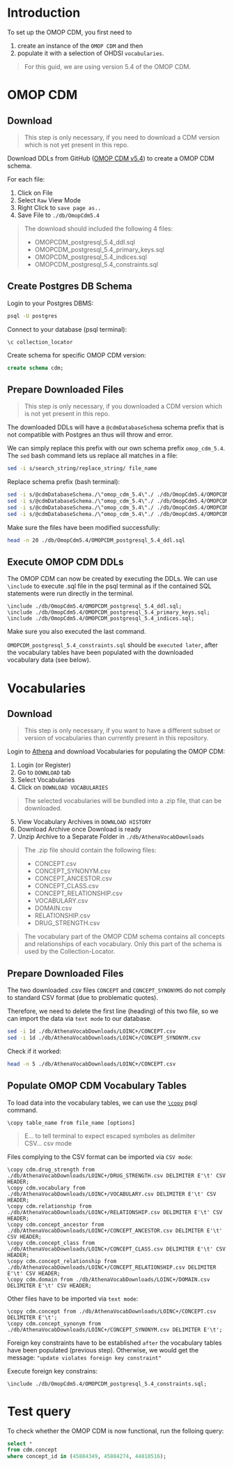 # Introduction

To set up the OMOP CDM, you first need to
1. create an instance of the `OMOP CDM` and then
2. populate it with a selection of OHDSI `vocabularies`.

> For this guid, we are using version 5.4 of the OMOP CDM.

# OMOP CDM

## Download

> This step is only necessary, if you need to download a CDM version which is not yet present in this repo.

Download DDLs from GitHub ([OMOP CDM v5.4](https://github.com/OHDSI/CommonDataModel/tree/v5.4.0/inst/ddl/5.4/postgresql)) to create a OMOP CDM schema.

For each file:
1. Click on File
2. Select `Raw` View Mode
3. Right Click to `save page as..`
4. Save File to `./db/OmopCdm5.4`

> The download should included the following 4 files:
> - OMOPCDM_postgresql_5.4_ddl.sql
> - OMOPCDM_postgresql_5.4_primary_keys.sql
> - OMOPCDM_postgresql_5.4_indices.sql
> - OMOPCDM_postgresql_5.4_constraints.sql


## Create Postgres DB Schema

Login to your Postgres DBMS:

```bash
psql -U postgres
```
Connect to your database (psql terminal):

```psql
\c collection_locator
```

Create schema for specific OMOP CDM version:

```sql
create schema cdm;
```

## Prepare Downloaded Files

> This step is only necessary, if you downloaded a CDM version which is not yet present in this repo.

The downloaded DDLs will have a `@cdmDatabaseSchema` schema prefix that is not compatible with Postgres an thus will throw and error.

We can simply replace this prefix with our own schema prefix `omop_cdm_5.4`. The `sed` bash command lets us replace all matches in a file:

```bash
sed -i s/search_string/replace_string/ file_name
```

Replace schema prefix (bash terminal):

```bash
sed -i s/@cdmDatabaseSchema./\"omop_cdm_5.4\"./ ./db/OmopCdm5.4/OMOPCDM_postgresql_5.4_ddl.sql
sed -i s/@cdmDatabaseSchema./\"omop_cdm_5.4\"./ ./db/OmopCdm5.4/OMOPCDM_postgresql_5.4_primary_keys.sql
sed -i s/@cdmDatabaseSchema./\"omop_cdm_5.4\"./ ./db/OmopCdm5.4/OMOPCDM_postgresql_5.4_indices.sql
sed -i s/@cdmDatabaseSchema./\"omop_cdm_5.4\"./ ./db/OmopCdm5.4/OMOPCDM_postgresql_5.4_constraints.sql
```

Make sure the files have been modified successfully:

```bash
head -n 20 ./db/OmopCdm5.4/OMOPCDM_postgresql_5.4_ddl.sql
```

## Execute OMOP CDM DDLs

The OMOP CDM can now be created by executing the DDLs. We can use `\include`  to execute .sql file in the psql terminal as if the contained SQL statements were run directly in the terminal.

```psql
\include ./db/OmopCdm5.4/OMOPCDM_postgresql_5.4_ddl.sql;
\include ./db/OmopCdm5.4/OMOPCDM_postgresql_5.4_primary_keys.sql;
\include ./db/OmopCdm5.4/OMOPCDM_postgresql_5.4_indices.sql;
```

Make sure you also executed the last command.

`OMOPCDM_postgresql_5.4_constraints.sql` should be `executed later`, after the vocabulary tables have been populated with the downloaded vocabulary data (see below).


# Vocabularies

## Download

> This step is only necessary, if you want to have a different subset or version of vocabularies than currently present in this repository.

Login to [Athena](https://athena.ohdsi.org) and download Vocabularies for populating the OMOP CDM:

1. Login (or Register)
2. Go to `DOWNLOAD` tab
3. Select Vocabularies
4. Click on `DOWNLOAD VOCABULARIES`

> The selected vocabularies will be bundled into a .zip file, that can be downloaded.

5. View Vocabulary Archives in `DOWNLOAD HISTORY`
6. Download Archive once Download is ready
7. Unzip Archive to a Separate Folder in `./db/AthenaVocabDownloads`

> The .zip file should contain the following files:
> - CONCEPT.csv
> - CONCEPT_SYNONYM.csv
> - CONCEPT_ANCESTOR.csv
> - CONCEPT_CLASS.csv
> - CONCEPT_RELATIONSHIP.csv
> - VOCABULARY.csv
> - DOMAIN.csv
> - RELATIONSHIP.csv
> - DRUG_STRENGTH.csv

> The vocabulary part of the OMOP CDM schema contains all concepts and relationships of each vocabulary. Only this part of the schema is used by the Collection-Locator.

## Prepare Downloaded Files

The two downloaded .csv files `CONCEPT` and `CONCEPT_SYNONYMS` do not comply to standard CSV format (due to problematic quotes).

Therefore, we need to delete the first line (heading) of this two file, so we can import the data via `text mode` to our database.

```bash
sed -i 1d ./db/AthenaVocabDownloads/LOINC+/CONCEPT.csv
sed -i 1d ./db/AthenaVocabDownloads/LOINC+/CONCEPT_SYNONYM.csv
```

Check if it worked:

```bash
head -n 5 ./db/AthenaVocabDownloads/LOINC+/CONCEPT.csv
```

## Populate OMOP CDM Vocabulary Tables

To load data into the vocabulary tables, we can use the [`\copy`](https://www.postgresql.org/docs/current/sql-copy.html) psql command.

```psql
\copy table_name from file_name [options]
```
> E... to tell terminal to expect escaped symboles as delimiter<br>
> CSV... csv mode

Files complying to the CSV format can be imported via `CSV mode`:

```psql
\copy cdm.drug_strength from ./db/AthenaVocabDownloads/LOINC+/DRUG_STRENGTH.csv DELIMITER E'\t' CSV HEADER;
\copy cdm.vocabulary from ./db/AthenaVocabDownloads/LOINC+/VOCABULARY.csv DELIMITER E'\t' CSV HEADER;
\copy cdm.relationship from ./db/AthenaVocabDownloads/LOINC+/RELATIONSHIP.csv DELIMITER E'\t' CSV HEADER;
\copy cdm.concept_ancestor from ./db/AthenaVocabDownloads/LOINC+/CONCEPT_ANCESTOR.csv DELIMITER E'\t' CSV HEADER;
\copy cdm.concept_class from ./db/AthenaVocabDownloads/LOINC+/CONCEPT_CLASS.csv DELIMITER E'\t' CSV HEADER;
\copy cdm.concept_relationship from ./db/AthenaVocabDownloads/LOINC+/CONCEPT_RELATIONSHIP.csv DELIMITER E'\t' CSV HEADER;
\copy cdm.domain from ./db/AthenaVocabDownloads/LOINC+/DOMAIN.csv DELIMITER E'\t' CSV HEADER;
```

Other files have to be imported via `text mode`:

```psql
\copy cdm.concept from ./db/AthenaVocabDownloads/LOINC+/CONCEPT.csv DELIMITER E'\t';
\copy cdm.concept_synonym from ./db/AthenaVocabDownloads/LOINC+/CONCEPT_SYNONYM.csv DELIMITER E'\t';
```

Foreign key constraints have to be established `after` the vocabulary tables have been populated (previous step). Otherwise, we would get the message: `"update violates foreign key constraint"`

Execute foreign key constrains:

```psql
\include ./db/OmopCdm5.4/OMOPCDM_postgresql_5.4_constraints.sql;
```


# Test query

To check whether the OMOP CDM is now functional, run the folloing query:

```sql
select *
from cdm.concept
where concept_id in (45884349, 45884274, 44818516);
```
